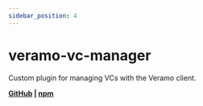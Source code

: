 ```yaml
---
sidebar_position: 4
---
```


# veramo-vc-manager

Custom plugin for managing VCs with the Veramo client.

**[GitHub](https://github.com/blockchain-lab-um/veramo-vc-manager) |
[npm](https://www.npmjs.com/package/@blockchain-lab-um/veramo-vc-manager)**

